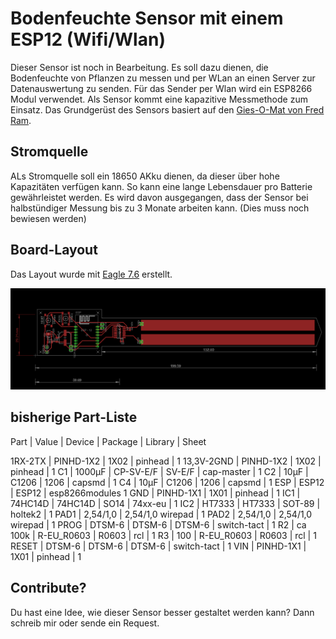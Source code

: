 # Bodenfeuchte Sensor mit einem ESP12 (Wifi/Wlan)

Dieser Sensor ist noch in Bearbeitung. Es soll dazu dienen, die Bodenfeuchte von Pflanzen zu messen und per WLan an einen Server zur Datenauswertung zu senden. Für das Sender per Wlan wird ein ESP8266 Modul verwendet. Als Sensor kommt eine kapazitive Messmethode zum Einsatz. Das  Grundgerüst des Sensors basiert auf den [Gies-O-Mat von Fred Ram][1].

## Stromquelle

ALs Stromquelle soll ein 18650 AKku dienen, da dieser über hohe Kapazitäten verfügen kann. So kann eine lange Lebensdauer pro Batterie gewährleistet werden. Es wird davon ausgegangen, dass der Sensor bei halbstündiger Messung bis zu 3 Monate arbeiten kann. (Dies muss noch bewiesen werden)

## Board-Layout

Das Layout wurde mit [Eagle 7.6][2] erstellt.

![Board](https://raw.githubusercontent.com/lh84/moisture_sensor_esp12/master/sensor.png)


## bisherige Part-Liste

Part | Value | Device | Package | Library | Sheet

1RX-2TX | PINHD-1X2 | 1X02 | pinhead | 1
13,3V-2GND | PINHD-1X2 | 1X02 | pinhead | 1
C1 | 1000µF | CP-SV-E/F | SV-E/F | cap-master | 1
C2 | 10µF | C1206 | 1206 | capsmd | 1
C4 | 10µF | C1206 | 1206 | capsmd | 1
ESP | ESP12 | ESP12 | esp8266modules 1
GND | PINHD-1X1 | 1X01 | pinhead | 1
IC1 | 74HC14D | 74HC14D | SO14 | 74xx-eu | 1
IC2 | HT7333 | HT7333 | SOT-89 | holtek2 | 1
PAD1 | 2,54/1,0 | 2,54/1,0 wirepad | 1
PAD2 | 2,54/1,0 | 2,54/1,0 wirepad | 1
PROG | DTSM-6 | DTSM-6 | DTSM-6 | switch-tact | 1
R2 | ca 100k | R-EU_R0603 | R0603 | rcl | 1
R3 | 100 | R-EU_R0603 | R0603 | rcl | 1
RESET | DTSM-6 | DTSM-6 | DTSM-6 | switch-tact | 1
VIN | PINHD-1X1 | 1X01 | pinhead | 1

## Contribute?

Du hast eine Idee, wie dieser Sensor besser gestaltet werden kann? Dann schreib mir oder sende ein Request.



[1]: https://www.mikrocontroller.net/topic/335407
[2]: https://cadsoft.io/de/